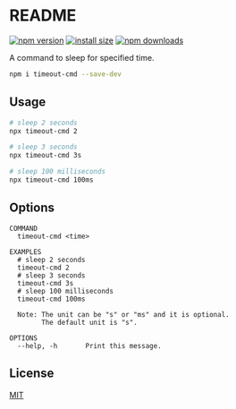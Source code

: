 # README

[![npm version](https://img.shields.io/npm/v/timeout-cmd)](https://www.npmjs.com/package/timeout-cmd)
[![install size](https://packagephobia.now.sh/badge?p=timeout-cmd)](https://packagephobia.now.sh/result?p=timeout-cmd)
[![npm downloads](https://img.shields.io/npm/dm/timeout-cmd.svg)](https://npm-stat.com/charts.html?package=timeout-cmd)

A command to sleep for specified time.

```bash
npm i timeout-cmd --save-dev
```

## Usage

```bash
# sleep 2 seconds
npx timeout-cmd 2

# sleep 3 seconds
npx timeout-cmd 3s

# sleep 100 milliseconds
npx timeout-cmd 100ms
```

## Options

```text
COMMAND
  timeout-cmd <time>

EXAMPLES
  # sleep 2 seconds
  timeout-cmd 2
  # sleep 3 seconds
  timeout-cmd 3s
  # sleep 100 milliseconds
  timeout-cmd 100ms

  Note: The unit can be "s" or "ms" and it is optional.
        The default unit is "s".

OPTIONS
  --help, -h       Print this message.
```

## License

[MIT](./LICENSE)
